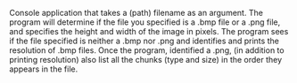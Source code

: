 Console application that takes a (path) filename as an argument.
The program will determine if the file you specified
is a .bmp file or a .png file, and specifies the height and width of the image in pixels. The program sees if
the file specified is neither a .bmp nor .png and identifies and prints the resolution of .bmp files.
Once the program, identified a .png, (in addition to printing
resolution) also list all the chunks (type and size) in the order they
appears in the file.
